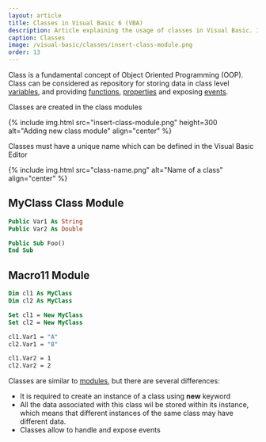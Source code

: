 ```yaml
---
layout: article
title: Classes in Visual Basic 6 (VBA)
description: Article explaining the usage of classes in Visual Basic. Introducing to Object Oriented Programming (OOP)
caption: Classes
image: /visual-basic/classes/insert-class-module.png
order: 13
---
```

Class is a fundamental concept of Object Oriented Programming (OOP). Class can be considered as repository for storing data in class level [variables](/visual-basic/variables/), and providing [functions](/visual-basic/functions/), [properties](/visual-basic/properties/) and exposing [events](/visual-basic/events/).

Classes are created in the class modules

{% include img.html src="insert-class-module.png" height=300 alt="Adding new class module" align="center" %}

Classes must have a unique name which can be defined in the Visual Basic Editor

{% include img.html src="class-name.png" alt="Name of a class" align="center" %}

## MyClass Class Module
~~~vb
Public Var1 As String
Public Var2 As Double

Public Sub Foo()
End Sub
~~~

## Macro11 Module
~~~ vb
Dim cl1 As MyClass
Dim cl2 As MyClass

Set cl1 = New MyClass
Set cl2 = New MyClass

cl1.Var1 = "A"
cl2.Var1 = "B"

cl1.Var2 = 1
cl2.Var2 = 2
~~~

Classes are similar to [modules](http://localhost:4000/visual-basic/modules/), but there are several differences:

* It is required to create an instance of a class using **new** keyword
* All the data associated with this class wil be stored within its instance, which means that different instances of the same class may have different data.
* Classes allow to handle and expose events

